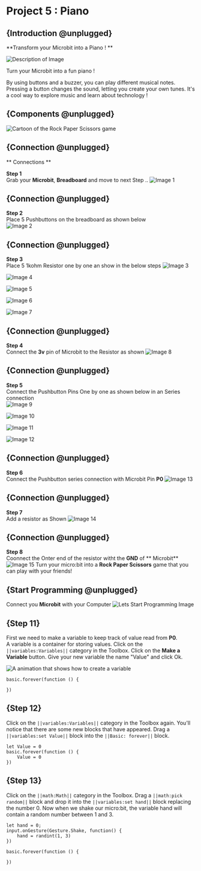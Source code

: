 # Project 5 : Piano

## {Introduction @unplugged}

**Transform your Microbit into a Piano ! **

![Description of Image](docs/static/Piano.gif)

Turn your Microbit into a fun piano !
 
By using buttons and a buzzer, you can play different musical notes. Pressing a button changes the sound, letting you create your own tunes. It's a cool way to explore music and learn about technology ! 


## {Components @unplugged}

![Cartoon of the Rock Paper Scissors game](https://raw.githubusercontent.com/Edusharks/microbit_test/master/docs/static/CN.png)


## {Connection @unplugged}

** Connections **

**Step 1**  
Grab your **Microbit**, **Breadboard** and move to next Step ..
![Image 1](https://raw.githubusercontent.com/Edusharks/microbit_test/master/docs/static/S1.png)

## {Connection @unplugged}

**Step 2**  
Place 5 Pushbuttons on the breadboard as shown below  
![Image 2](https://raw.githubusercontent.com/Edusharks/microbit_test/master/docs/static/S2.png)

## {Connection @unplugged}

**Step 3**  
Place 5 1kohm Resistor one by one an show in the below steps
![Image 3](https://raw.githubusercontent.com/Edusharks/microbit_test/master/docs/static/S3.png)

![Image 4](https://raw.githubusercontent.com/Edusharks/microbit_test/master/docs/static/S4.png)

![Image 5](https://raw.githubusercontent.com/Edusharks/microbit_test/master/docs/static/S5.png)

![Image 6](https://raw.githubusercontent.com/Edusharks/microbit_test/master/docs/static/S6.png)

![Image 7](https://raw.githubusercontent.com/Edusharks/microbit_test/master/docs/static/S7.png)

## {Connection @unplugged}
**Step 4**  
Connect the **3v** pin of Microbit to the Resistor as shown
![Image 8](https://raw.githubusercontent.com/Edusharks/microbit_test/master/docs/static/S8.png)

## {Connection @unplugged}
**Step 5**  
Connect the Pushbutton Pins One by one as shown below in an Series connection  
![Image 9](https://raw.githubusercontent.com/Edusharks/microbit_test/master/docs/static/S9.png)

![Image 10](https://raw.githubusercontent.com/Edusharks/microbit_test/master/docs/static/S10.png)

![Image 11](https://raw.githubusercontent.com/Edusharks/microbit_test/master/docs/static/S11.png)

![Image 12](https://raw.githubusercontent.com/Edusharks/microbit_test/master/docs/static/S12.png)

## {Connection @unplugged}
**Step 6**  
Connect the Pushbutton series connection with Microbit Pin **P0**
![Image 13](https://raw.githubusercontent.com/Edusharks/microbit_test/master/docs/static/S13.png)

## {Connection @unplugged}
**Step 7**  
Add a resistor as Shown
![Image 14](https://raw.githubusercontent.com/Edusharks/microbit_test/master/docs/static/S14.png)

## {Connection @unplugged}
**Step 8**  
Coonnect the Onter end of the resistor witht the **GND** of ** Microbit**
![Image 15](https://raw.githubusercontent.com/Edusharks/microbit_test/master/docs/static/S15.png)
Turn your micro:bit into a **Rock Paper Scissors** game that you can play with your friends!

## {Start Programming @unplugged}
Connect you **Microbit** with your Computer
![Lets Start Programming Image](https://raw.githubusercontent.com/Edusharks/microbit_test/master/docs/static/LSP.png)

 

## {Step 11}

First we need to make a variable to keep track of value read from **P0**.   
A variable is a container for storing values. Click on the ``||variables:Variables||`` category in the Toolbox. Click on the **Make a Variable** button. Give your new variable the name "Value" and click Ok.

![A animation that shows how to create a variable](https://raw.githubusercontent.com/Edusharks/microbit_test/master/docs/static/S0.gif)

```blocks
basic.forever(function () {
	
})
```

## {Step 12}

Click on the ``||variables:Variables||`` category in the Toolbox again. You'll notice that there are some new blocks that have appeared. Drag a ``||variables:set Value||`` block into the ``||Basic: forever||`` block.

```blocks
let Value = 0
basic.forever(function () {
    Value = 0
})
```



## {Step 13}

Click on the ``||math:Math||`` category in the Toolbox. Drag a ``||math:pick random||`` block and drop it into the ``||variables:set hand||`` block replacing the number 0. Now when we shake our micro:bit, the variable hand will contain a random number between 1 and 3.

```blocks
let hand = 0;
input.onGesture(Gesture.Shake, function() {
    hand = randint(1, 3)
})
```


```template
basic.forever(function () {
	
})
```
